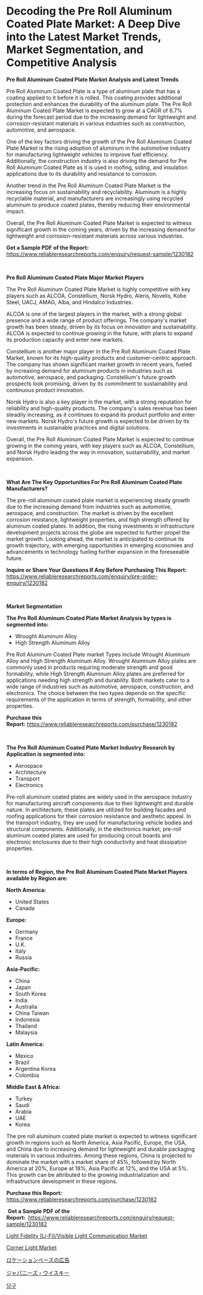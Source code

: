 <p><h1>Decoding the Pre Roll Aluminum Coated Plate Market: A Deep Dive into the Latest Market Trends, Market Segmentation, and Competitive Analysis</h1></p><p><strong>Pre Roll Aluminum Coated Plate Market Analysis and Latest Trends</strong></p>
<p><p>Pre Roll Aluminum Coated Plate is a type of aluminum plate that has a coating applied to it before it is rolled. This coating provides additional protection and enhances the durability of the aluminum plate. The Pre Roll Aluminum Coated Plate Market is expected to grow at a CAGR of 6.7% during the forecast period due to the increasing demand for lightweight and corrosion-resistant materials in various industries such as construction, automotive, and aerospace. </p><p>One of the key factors driving the growth of the Pre Roll Aluminum Coated Plate Market is the rising adoption of aluminum in the automotive industry for manufacturing lightweight vehicles to improve fuel efficiency. Additionally, the construction industry is also driving the demand for Pre Roll Aluminum Coated Plate as it is used in roofing, siding, and insulation applications due to its durability and resistance to corrosion.</p><p>Another trend in the Pre Roll Aluminum Coated Plate Market is the increasing focus on sustainability and recyclability. Aluminum is a highly recyclable material, and manufacturers are increasingly using recycled aluminum to produce coated plates, thereby reducing their environmental impact.</p><p>Overall, the Pre Roll Aluminum Coated Plate Market is expected to witness significant growth in the coming years, driven by the increasing demand for lightweight and corrosion-resistant materials across various industries.</p></p>
<p><strong>Get a Sample PDF of the Report:&nbsp;</strong> <a href="https://www.reliableresearchreports.com/enquiry/request-sample/1230182">https://www.reliableresearchreports.com/enquiry/request-sample/1230182</a></p>
<p>&nbsp;</p>
<p><strong>Pre Roll Aluminum Coated Plate Major Market Players</strong></p>
<p><p>The Pre Roll Aluminum Coated Plate Market is highly competitive with key players such as ALCOA, Constellium, Norsk Hydro, Aleris, Novelis, Kobe Steel, UACJ, AMAG, Alba, and Hindalco Industries. </p><p>ALCOA is one of the largest players in the market, with a strong global presence and a wide range of product offerings. The company's market growth has been steady, driven by its focus on innovation and sustainability. ALCOA is expected to continue growing in the future, with plans to expand its production capacity and enter new markets. </p><p>Constellium is another major player in the Pre Roll Aluminum Coated Plate Market, known for its high-quality products and customer-centric approach. The company has shown significant market growth in recent years, fueled by increasing demand for aluminum products in industries such as automotive, aerospace, and packaging. Constellium's future growth prospects look promising, driven by its commitment to sustainability and continuous product innovation. </p><p>Norsk Hydro is also a key player in the market, with a strong reputation for reliability and high-quality products. The company's sales revenue has been steadily increasing, as it continues to expand its product portfolio and enter new markets. Norsk Hydro's future growth is expected to be driven by its investments in sustainable practices and digital solutions.</p><p>Overall, the Pre Roll Aluminum Coated Plate Market is expected to continue growing in the coming years, with key players such as ALCOA, Constellium, and Norsk Hydro leading the way in innovation, sustainability, and market expansion.</p></p>
<p>&nbsp;</p>
<p><strong>What Are The Key Opportunities For Pre Roll Aluminum Coated Plate Manufacturers?</strong></p>
<p><p>The pre-roll aluminum coated plate market is experiencing steady growth due to the increasing demand from industries such as automotive, aerospace, and construction. The market is driven by the excellent corrosion resistance, lightweight properties, and high strength offered by aluminum coated plates. In addition, the rising investments in infrastructure development projects across the globe are expected to further propel the market growth. Looking ahead, the market is anticipated to continue its growth trajectory, with emerging opportunities in emerging economies and advancements in technology fueling further expansion in the foreseeable future.</p></p>
<p><strong>Inquire or Share Your Questions If Any Before Purchasing This Report:</strong> <a href="https://www.reliableresearchreports.com/enquiry/pre-order-enquiry/1230182">https://www.reliableresearchreports.com/enquiry/pre-order-enquiry/1230182</a></p>
<p>&nbsp;</p>
<p><strong>Market Segmentation</strong></p>
<p><strong>The Pre Roll Aluminum Coated Plate Market Analysis by types is segmented into:</strong></p>
<p><ul><li>Wrought Aluminum Alloy</li><li>High Strength Aluminum Alloy</li></ul></p>
<p><p>Pre Roll Aluminum Coated Plate market Types include Wrought Aluminum Alloy and High Strength Aluminum Alloy. Wrought Aluminum Alloy plates are commonly used in products requiring moderate strength and good formability, while High Strength Aluminum Alloy plates are preferred for applications needing high strength and durability. Both markets cater to a wide range of industries such as automotive, aerospace, construction, and electronics. The choice between the two types depends on the specific requirements of the application in terms of strength, formability, and other properties.</p></p>
<p><strong>Purchase this Report:&nbsp;</strong><a href="https://www.reliableresearchreports.com/purchase/1230182">https://www.reliableresearchreports.com/purchase/1230182</a></p>
<p>&nbsp;</p>
<p><strong>The Pre Roll Aluminum Coated Plate Market Industry Research by Application is segmented into:</strong></p>
<p><ul><li>Aerospace</li><li>Architecture</li><li>Transport</li><li>Electronics</li></ul></p>
<p><p>Pre-roll aluminum coated plates are widely used in the aerospace industry for manufacturing aircraft components due to their lightweight and durable nature. In architecture, these plates are utilized for building facades and roofing applications for their corrosion resistance and aesthetic appeal. In the transport industry, they are used for manufacturing vehicle bodies and structural components. Additionally, in the electronics market, pre-roll aluminum coated plates are used for producing circuit boards and electronic enclosures due to their high conductivity and heat dissipation properties.</p></p>
<p>&nbsp;</p>
<p><strong>In terms of Region, the Pre Roll Aluminum Coated Plate Market Players available by Region are:</strong></p>
<p>
    <p> <strong> North America: </strong>
        <ul>
            <li>United States</li>
            <li>Canada</li>
        </ul>
        </p> 
    <p> <strong> Europe: </strong>
        <ul>
            <li>Germany</li>
            <li>France</li>
            <li>U.K.</li>
            <li>Italy</li>
            <li>Russia</li>
        </ul>
        </p> 
    <p> <strong> Asia-Pacific: </strong>
        <ul>
            <li>China</li>
            <li>Japan</li>
            <li>South Korea</li>
            <li>India</li>
            <li>Australia</li>
            <li>China Taiwan</li>
            <li>Indonesia</li>
            <li>Thailand</li>
            <li>Malaysia</li>
        </ul>
        </p> 
    <p> <strong> Latin America: </strong>
        <ul>
            <li>Mexico</li>
            <li>Brazil</li>
            <li>Argentina Korea</li>
            <li>Colombia</li>
        </ul>
        </p> 
    <p> <strong> Middle East & Africa: </strong>
        <ul>
            <li>Turkey</li>
            <li>Saudi</li>
            <li>Arabia</li>
            <li>UAE</li>
            <li>Korea</li>
        </ul>
    </p>
    </p>
<p><p>The pre roll aluminum coated plate market is expected to witness significant growth in regions such as North America, Asia Pacific, Europe, the USA, and China due to increasing demand for lightweight and durable packaging materials in various industries. Among these regions, China is projected to dominate the market with a market share of 45%, followed by North America at 20%, Europe at 18%, Asia Pacific at 12%, and the USA at 5%. This growth can be attributed to the growing industrialization and infrastructure development in these regions.</p></p>
<p><strong>Purchase this Report: </strong><a href="https://www.reliableresearchreports.com/purchase/1230182">https://www.reliableresearchreports.com/purchase/1230182</a></p>
<p>&nbsp;<strong>Get a Sample PDF of the Report:&nbsp;&nbsp;</strong><a href="https://www.reliableresearchreports.com/enquiry/request-sample/1230182">https://www.reliableresearchreports.com/enquiry/request-sample/1230182</a></p>
<p><strong></strong></p>
<p><p><a href="https://issuu.com/reportprime-2/docs/light-fidelity-li-fivisible-light-communication-ma">Light Fidelity (Li-Fi)/Visible Light Communication Market</a></p><p><a href="https://issuu.com/reportprime-2/docs/corner-light-market-size-2030.pptx">Corner Light Market</a></p><p><a href="https://github.com/hwbcz413288296/Market-Research-Report-List-1/blob/main/85170491085.md">ロケーションベースの広告</a></p><p><a href="https://github.com/efcvopdgkdx128/Market-Research-Report-List-1/blob/main/98006681084.md">ジャパニーズ・ウイスキー</a></p><p><a href="https://github.com/bunxhcci35271755/Market-Research-Report-List-1/blob/main/6707579776.md">당구</a></p></p>